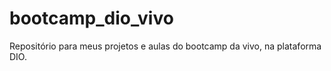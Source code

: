 # bootcamp_dio_vivo
Repositório para meus projetos e aulas do bootcamp da vivo, na plataforma DIO. 
